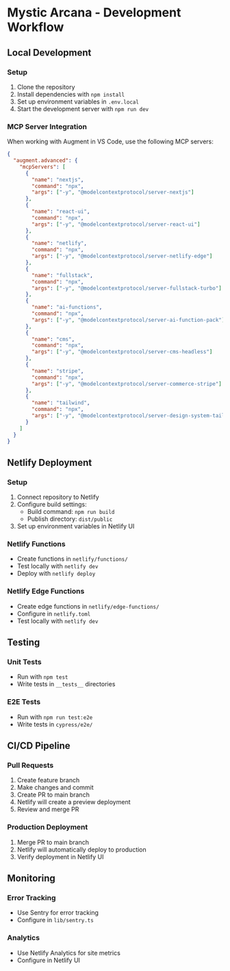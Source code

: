 # Mystic Arcana - Development Workflow

## Local Development

### Setup
1. Clone the repository
2. Install dependencies with `npm install`
3. Set up environment variables in `.env.local`
4. Start the development server with `npm run dev`

### MCP Server Integration
When working with Augment in VS Code, use the following MCP servers:

```json
{
  "augment.advanced": {
    "mcpServers": [
      {
        "name": "nextjs",
        "command": "npx",
        "args": ["-y", "@modelcontextprotocol/server-nextjs"]
      },
      {
        "name": "react-ui",
        "command": "npx",
        "args": ["-y", "@modelcontextprotocol/server-react-ui"]
      },
      {
        "name": "netlify",
        "command": "npx",
        "args": ["-y", "@modelcontextprotocol/server-netlify-edge"]
      },
      {
        "name": "fullstack",
        "command": "npx",
        "args": ["-y", "@modelcontextprotocol/server-fullstack-turbo"]
      },
      {
        "name": "ai-functions",
        "command": "npx",
        "args": ["-y", "@modelcontextprotocol/server-ai-function-pack"]
      },
      {
        "name": "cms",
        "command": "npx",
        "args": ["-y", "@modelcontextprotocol/server-cms-headless"]
      },
      {
        "name": "stripe",
        "command": "npx",
        "args": ["-y", "@modelcontextprotocol/server-commerce-stripe"]
      },
      {
        "name": "tailwind",
        "command": "npx",
        "args": ["-y", "@modelcontextprotocol/server-design-system-tailwind"]
      }
    ]
  }
}
```

## Netlify Deployment

### Setup
1. Connect repository to Netlify
2. Configure build settings:
   - Build command: `npm run build`
   - Publish directory: `dist/public`
3. Set up environment variables in Netlify UI

### Netlify Functions
- Create functions in `netlify/functions/`
- Test locally with `netlify dev`
- Deploy with `netlify deploy`

### Netlify Edge Functions
- Create edge functions in `netlify/edge-functions/`
- Configure in `netlify.toml`
- Test locally with `netlify dev`

## Testing

### Unit Tests
- Run with `npm test`
- Write tests in `__tests__` directories

### E2E Tests
- Run with `npm run test:e2e`
- Write tests in `cypress/e2e/`

## CI/CD Pipeline

### Pull Requests
1. Create feature branch
2. Make changes and commit
3. Create PR to main branch
4. Netlify will create a preview deployment
5. Review and merge PR

### Production Deployment
1. Merge PR to main branch
2. Netlify will automatically deploy to production
3. Verify deployment in Netlify UI

## Monitoring

### Error Tracking
- Use Sentry for error tracking
- Configure in `lib/sentry.ts`

### Analytics
- Use Netlify Analytics for site metrics
- Configure in Netlify UI
